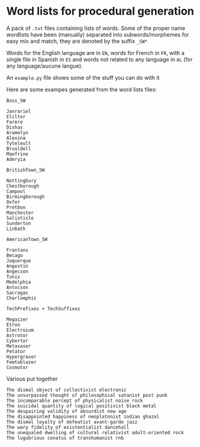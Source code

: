 # Word lists for procedural generation


A pack of `.txt` files containing lists of words.
Some of the proper name wordlists have been (manually) separated into subwords/morphemes for easy mix and match, they are denoted by the suffix `_SW*`


Words for the English language are in `EN`, words for French in `FR`, with a single file in Spanish in `ES` and words not related to any language in `AL` (for any language/aucune langue).

An `example.py` file shows some of the stuff you can do with it

Here are some exampes generated from the word lists files:

`Boss_SW`

```
Janrariel
Eliltor
Farere
Dishas
Aramelyn
Alexina
Tyteleult
Bruoldell
Maefrine
Aderyia
```
`BritishTown_SW`
```
Nottingbury
Chestborough
Campool
Birmingborough
Oxfer
Pretbon
Manchester
Salistisle
Sunderton
Linbath
```
`AmericanTown_SW`
```
Frantans
Becago
Jaquerque
Angestin
Angecson
Tunix
Medelphia
Antocson
Sacragas
Charlomphis
```
`TechPrefixes + TechSuffixes`
```
Megaizer
Etron
Electroium
Astrotor
Cybertor
Metaxaser
Petator
Hypergraser
Femtoblazer
Cosmotor
```
Various put together
```
The dismal object of collectivist electronic
The unsurpassed thought of philosophical satanist post punk
The incomparable percept of physicalist noise rock
The suicidal quantity of logical positivist black metal
The despairing validity of absurdist new age
The disappointed happiness of neoplatonist indian ghazal
The dismal loyalty of defeatist avant-garde jazz
The wary fidelity of existentialist dancehall
The unequaled dwelling of cultural relativist adult-oriented rock
The lugubrious conatus of transhumanist rnb
```
